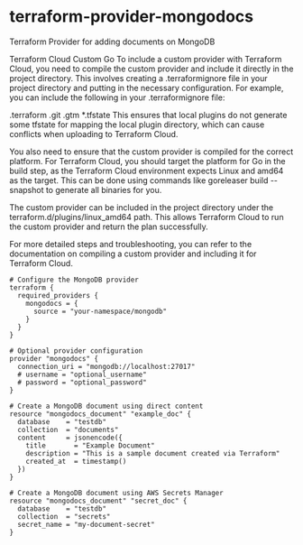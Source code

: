 # terraform-provider-mongodocs
Terraform Provider for adding documents on MongoDB



Terraform Cloud Custom Go
To include a custom provider with Terraform Cloud, you need to compile the custom provider and include it directly in the project directory. This involves creating a .terraformignore file in your project directory and putting in the necessary configuration. For example, you can include the following in your .terraformignore file:

.terraform
.git
.gtm
*.tfstate
This ensures that local plugins do not generate some tfstate for mapping the local plugin directory, which can cause conflicts when uploading to Terraform Cloud.

You also need to ensure that the custom provider is compiled for the correct platform. For Terraform Cloud, you should target the platform for Go in the build step, as the Terraform Cloud environment expects Linux and amd64 as the target. This can be done using commands like goreleaser build --snapshot to generate all binaries for you.

The custom provider can be included in the project directory under the terraform.d/plugins/linux_amd64 path. This allows Terraform Cloud to run the custom provider and return the plan successfully.

For more detailed steps and troubleshooting, you can refer to the documentation on compiling a custom provider and including it for Terraform Cloud.

```
# Configure the MongoDB provider
terraform {
  required_providers {
    mongodocs = {
      source = "your-namespace/mongodb"
    }
  }
}

# Optional provider configuration
provider "mongodocs" {
  connection_uri = "mongodb://localhost:27017"
  # username = "optional_username"
  # password = "optional_password"
}

# Create a MongoDB document using direct content
resource "mongodocs_document" "example_doc" {
  database    = "testdb"
  collection  = "documents"
  content     = jsonencode({
    title       = "Example Document"
    description = "This is a sample document created via Terraform"
    created_at  = timestamp()
  })
}

# Create a MongoDB document using AWS Secrets Manager
resource "mongodocs_document" "secret_doc" {
  database    = "testdb"
  collection  = "secrets"
  secret_name = "my-document-secret"
}
```
